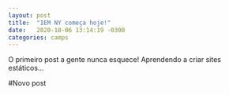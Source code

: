 ```yaml
---
layout: post
title:  "IEM NY começa hoje!"
date:   2020-10-06 13:14:19 -0300
categories: camps
---
```


O primeiro post a gente nunca esquece! Aprendendo a criar sites estáticos...

#Novo post